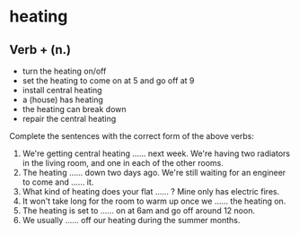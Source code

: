 # heating

## Verb + (n.)

- turn the heating on/off
- set the heating to come on at 5 and go off at 9
- install central heating
- a (house) has heating
- the heating can break down
- repair the central heating

Complete the sentences with the correct form of the above verbs:

1. We're getting central heating ...... next week. We're having two radiators in the living room, and one in each of the other rooms.
2. The heating ...... down two days ago. We're still waiting for an engineer to come and ...... it.
3. What kind of heating does your flat ...... ? Mine only has electric fires.
4. It won't take long for the room to warm up once we ...... the heating on.
5. The heating is set to ...... on at 6am and go off around 12 noon.
6. We usually ...... off our heating during the summer months.
